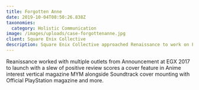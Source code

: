 ```yaml
---
title: Forgotten Anne
date: 2019-10-04T08:50:26.838Z
taxonomies:
  category: Holistic Communication
image: /images/uploads/case-forgottenanne.jpg
client: Square Enix Collective
description: Square Enix Collective approached Renaissance to work on Forgotten Anne.
---
```

Reanissance worked with multiple outlets from Announcement at EGX 2017 to launch with a slew of positive review scores a cover feature  in Anime interest vertical magazine MYM alongside Soundtrack cover mounting with Official PlayStation magazine and more.
